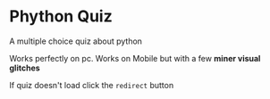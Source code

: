 # Phython Quiz

A multiple choice quiz about python

Works perfectly on pc.
Works on Mobile but with a few **miner visual glitches**

If quiz doesn't load click the `redirect` button
